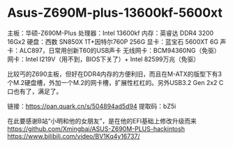# Asus-Z690M-plus-13600kf-5600xt
主板：华硕-Z690M-Plus
处理器：Intel 13600kf
内存：英睿达 DDR4 3200 16Gx2
硬盘：西数 SN850X 1T+因特尔760P 256G
显卡：蓝宝石 5600XT 6G
声卡：ALC897，日常用创新T60的USB声卡
无线网卡：BCM94360NG（免驱）
网卡：Intel I219V（用不到，BIOS下关了）+ Intel 82599万兆（免驱）

比较丐的Z690主板，但好在DDR4内存的方便利旧，而且在M-ATX的版型下有3个M.2硬盘槽，外加一个M.2的网卡槽，扩展性杠杠的。另外USB3.2 Gen 2x2 C口也有了，满足了。

链接：https://pan.quark.cn/s/504894ad5d94 提取码：bZ5i

在此要感谢B站“小明和他的女朋友”，是在他的EFI基础上修改升级而来
https://github.com/Xmingbai/ASUS-Z690M-PLUS-hackintosh
https://www.bilibili.com/video/BV1Kq4y16737/
